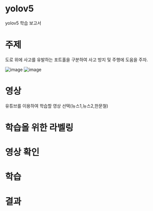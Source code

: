 # yolov5
yolov5 학습 보고서

# 주제
도로 위에 사고를 유발하는 포트홀을 구분하여 사고 방지 및 주행에 도움을 주자.

![image](https://github.com/user-attachments/assets/47d8b6ce-dd1d-412a-9a8f-82803147acb2) 
![image](https://github.com/user-attachments/assets/815201f9-f185-490a-b809-0df650070b2b)


# 영상
유튜브를 이용하여 학습할 영상 선택(뉴스1,뉴스2,한문철)

# 학습을 위한 라벨링

# 영상 확인

# 학습

# 결과
